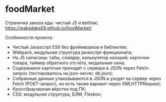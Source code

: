 # foodMarket
Страничка заказа еды: чистый JS и вебпак; https://wakadaka59.github.io/foodMarket/

Особенности проекта:

  * Чистый Javascript ES6 без фреймворков и библиотек;
  * Webpack, модульная структура javascript-функционала;
  * На JS написаны: табы, слайдер, калькулятор калорий, карточки товара, таймер обратного отсчёта, модальные окна;
  * Содержимое карточек приходит с сервера в JSON через Fetch-запрос (тестировалось на json-server, db.json);
  * Собранные данные упаковываются в JSON и уходят на сервер через Fetch (POST-запрос), но есть также вариант через XMLHTTPRequest;
  * Кроссбраузерная вёрстка под ПК;
  * CSS: модульная структура, БЭМ, Flexbox;
